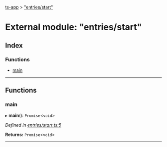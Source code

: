 [ts-app](../README.md) > ["entries/start"](../modules/_entries_start_.md)

# External module: "entries/start"

## Index

### Functions

* [main](_entries_start_.md#main)

---

## Functions

<a id="main"></a>

###  main

▸ **main**(): `Promise`<`void`>

*Defined in [entries/start.ts:5](https://github.com/jmeyers91/ts-app/blob/a37a505/src/entries/start.ts#L5)*

**Returns:** `Promise`<`void`>

___

